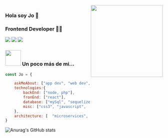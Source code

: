 <img align='right' src="https://media0.giphy.com/media/iIGT8Y1rOYhBpdHh1C/giphy.gif?cid=ecf05e47go4nfm1lytex60zcbuc5rwdpm9b2gejhq9t4qvxo&rid=giphy.gif" width="230">

### Hola soy Jo 👨‍
### Frontend Developer 👨‍💻

[![](https://img.shields.io/badge/LinkedIn-jorge-repossi)](https://www.linkedin.com/in/jorgerepossi/)
[![](https://img.shields.io/badge/Gmail-jorgerepossi1980%40gmail.com-red)](mailto:jorgerepossi1980010@gmail.com)
[![](https://img.shields.io/badge/Behance-Verbo-Studio)](https://www.behance.net/verbostudio)
### <img src="https://media1.giphy.com/media/du3J3cXyzhj75IOgvA/giphy.gif" width="50"> Un poco más de mi...  

```javascript
const Jo = {

    askMeAbout: ["app dev", "web dev", "tech"],
    technologies:{
        backEnd: ["node, php"],
        fronEnd: ["react"],
        database: ["mySql", "sequelize"],
        misc: ["css3", "javascript",  "Firebase"]
    },
    architecture: [  "microservices", "Single page applications"],
}
```

<!--
**jorgerepossi/jorgerepossi** is a ✨ _special_ ✨ repository because its `README.md` (this file) appears on your GitHub profile.

Here are some ideas to get you started:

- 🔭 I’m currently working on ...
- 🌱 I’m currently learning ...
- 👯 I’m looking to collaborate on ...
- 🤔 I’m looking for help with ...
- 💬 Ask me about ...
- 📫 How to reach me: ...
- 😄 Pronouns: ...
- ⚡ Fun fact: ...
-->


![Anurag's GitHub stats](https://github-readme-stats.vercel.app/api?username=jorgerepossi&hide=contribs,prs)

